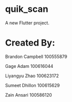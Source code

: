 # quik_scan

A new Flutter project.

# Created By: 

Brandon Campbell 100555879

Gage Adam 100616044

Liyangyu Zhao 100623172

Sumeet Dhillon 100615629

Zain Ansari 100586120
